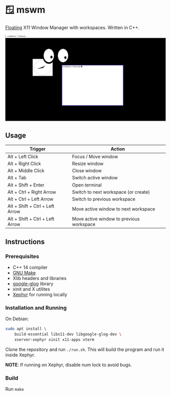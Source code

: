 # 🪟 mswm

[Floating](https://en.wikipedia.org/wiki/Stacking_window_manager) X11 Window Manager with workspaces. Written in C++.

![Demo](assets/demo.png)

## Usage

| Trigger                         | Action                                   |
| ------------------------------- | ---------------------------------------- |
| Alt + Left Click                | Focus / Move window                      |
| Alt + Right Click               | Resize window                            |
| Alt + Middle Click              | Close window                             |
| Alt + Tab                       | Switch active window                     |
| Alt + Shift + Enter             | Open terminal                            |
| Alt + Ctrl + Right Arrow        | Switch to next workspace (or create)     |
| Alt + Ctrl + Left Arrow         | Switch to previous workspace             |
| Alt + Shift + Ctrl + Left Arrow | Move active window to next workspace     |
| Alt + Shift + Ctrl + Left Arrow | Move active window to previous workspace |

## Instructions

### Prerequisites

- C++ 14 compiler
- [GNU Make](https://www.gnu.org/software/make/)
- Xlib headers and libraries
- [google-glog](https://github.com/google/glog) library
- xinit and X utilites
- [Xephyr](https://www.freedesktop.org/wiki/Software/Xephyr/) for running locally

### Installation and Running

On Debian:

```bash
sudo apt install \
    build-essential libx11-dev libgoogle-glog-dev \
    xserver-xephyr xinit x11-apps xterm
```

Clone the repository and run `./run.sh`. This will build the program and run it inside Xephyr.

**NOTE**: If running on Xephyr, disable num lock to avoid bugs.

### Build

Run `make`
